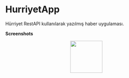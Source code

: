 # HurriyetApp
Hürriyet RestAPI kullanılarak yazılmış haber uygulaması. 

<b>Screenshots</b>

<div align="center">
    <img src="https://user-images.githubusercontent.com/34286384/49547371-8bbd9900-f8f3-11e8-9b9f-b757d67679af.jpeg" width="100px"</img> 
</div>
